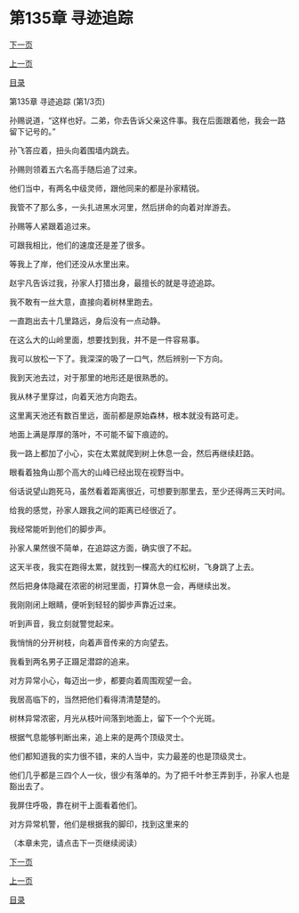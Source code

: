 <h1>第135章   寻迹追踪</h1>
            <div><p><a href="./403_%E7%AC%AC135%E7%AB%A0_%E5%AF%BB%E8%BF%B9%E8%BF%BD%E8%B8%AA.md">下一页</a></p><p><a href="./401_%E7%AC%AC134%E7%AB%A0_%E5%8D%83%E5%8F%B6%E5%8F%82%E7%8E%8B.md">上一页</a></p><p><a href="../">目录</a></p></div>
            <div><p>第135章   寻迹追踪 (第1/3页)</p><p>孙赐说道，“这样也好。二弟，你去告诉父亲这件事。我在后面跟着他，我会一路留下记号的。”</p><p>孙飞答应着，扭头向着围墙内跳去。</p><p>孙赐则领着五六名高手随后追了过来。</p><p>他们当中，有两名中级灵师，跟他同来的都是孙家精锐。</p><p>我管不了那么多，一头扎进黑水河里，然后拼命的向着对岸游去。</p><p>孙赐等人紧跟着追过来。</p><p>可跟我相比，他们的速度还是差了很多。</p><p>等我上了岸，他们还没从水里出来。</p><p>赵宇凡告诉过我，孙家人打猎出身，最擅长的就是寻迹追踪。</p><p>我不敢有一丝大意，直接向着树林里跑去。</p><p>一直跑出去十几里路远，身后没有一点动静。</p><p>在这么大的山岭里面，想要找到我，并不是一件容易事。</p><p>我可以放松一下了。我深深的吸了一口气，然后辨别一下方向。</p><p>我到天池去过，对于那里的地形还是很熟悉的。</p><p>我从林子里穿过，向着天池方向跑去。</p><p>这里离天池还有数百里远，面前都是原始森林，根本就没有路可走。</p><p>地面上满是厚厚的落叶，不可能不留下痕迹的。</p><p>我一路上都加了小心，实在太累就爬到树上休息一会，然后再继续赶路。</p><p>眼看着独角山那个高大的山峰已经出现在视野当中。</p><p>俗话说望山跑死马，虽然看着距离很近，可想要到那里去，至少还得两三天时间。</p><p>给我的感觉，孙家人跟我之间的距离已经很近了。</p><p>我经常能听到他们的脚步声。</p><p>孙家人果然很不简单，在追踪这方面，确实很了不起。</p><p>这天半夜，我实在跑得太累，就找到一棵高大的红松树，飞身跳了上去。</p><p>然后把身体隐藏在浓密的树冠里面，打算休息一会，再继续出发。</p><p>我刚刚闭上眼睛，便听到轻轻的脚步声靠近过来。</p><p>听到声音，我立刻就警觉起来。</p><p>我悄悄的分开树枝，向着声音传来的方向望去。</p><p>我看到两名男子正蹑足潜踪的追来。</p><p>对方异常小心，每迈出一步，都要向着周围观望一会。</p><p>我居高临下的，当然把他们看得清清楚楚的。</p><p>树林异常浓密，月光从枝叶间落到地面上，留下一个个光斑。</p><p>根据气息能够判断出来，追上来的是两个顶级灵士。</p><p>他们都知道我的实力很不错，来的人当中，实力最差的也是顶级灵士。</p><p>他们几乎都是三四个人一伙，很少有落单的。为了把千叶参王弄到手，孙家人也是豁出去了。</p><p>我屏住呼吸，靠在树干上面看着他们。</p><p>对方异常机警，他们是根据我的脚印，找到这里来的</p><p>（本章未完，请点击下一页继续阅读）</p></div>
            <div><p><a href="./403_%E7%AC%AC135%E7%AB%A0_%E5%AF%BB%E8%BF%B9%E8%BF%BD%E8%B8%AA.md">下一页</a></p><p><a href="./401_%E7%AC%AC134%E7%AB%A0_%E5%8D%83%E5%8F%B6%E5%8F%82%E7%8E%8B.md">上一页</a></p><p><a href="../">目录</a></p></div>
